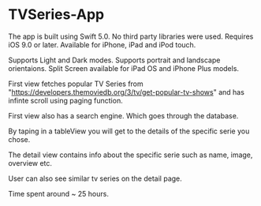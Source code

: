 # TVSeries-App

The app is built using Swift 5.0. No third party libraries were used.
Requires iOS 9.0 or later. Available for iPhone, iPad and iPod touch.

Supports Light and Dark modes.
Supports portrait and landscape orientaions.
Split Screen available for iPad OS and iPhone Plus models.

First view fetches popular TV Series from "https://developers.themoviedb.org/3/tv/get-popular-tv-shows" and has infinte scroll using paging function.

First view also has a search engine. Which goes through the database.

By taping in a tableView you will get to the details of the specific serie you chose.

The detail view contains info about the specific serie such as name, image, overview etc.

User can also see similar tv series on the detail page.

Time spent around ~ 25 hours.


